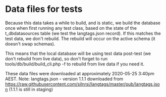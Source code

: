# Data files for tests

Because this data takes a while to build, and is static, we build the database once when first running any test class, based on the state of the t_dbdatasources table (we test the langtags.json record). If this matches the test data, we don't rebuild. The rebuild will occur on the active schema (it doesn't swap schemas).

This means that the local database will be using test data post-test (we don't rebuild from live data), so don't forget to run tools/db/build/build_cli.php -f to rebuild from live data if you need it.

These data files were downloaded at approximately 2020-05-25 3:40pm AEST.
Note: langtags.json - version 1.1.1 downloaded from https://raw.githubusercontent.com/silnrsi/langtags/master/pub/langtags.json (1.1.1 is still in staging)
